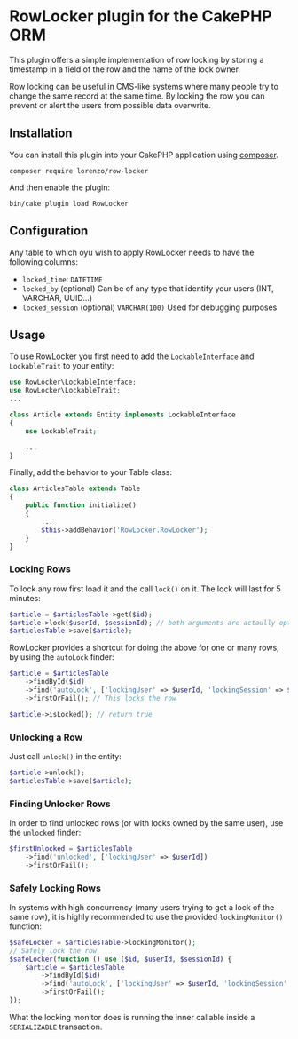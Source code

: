 # RowLocker plugin for the CakePHP ORM

This plugin offers a simple implementation of row locking by storing a timestamp
in a field of the row and the name of the lock owner.

Row locking can be useful in CMS-like systems where many people try to change
the same record at the same time. By locking the row you can prevent or alert
the users from possible data overwrite.

## Installation

You can install this plugin into your CakePHP application using [composer](http://getcomposer.org).

```
composer require lorenzo/row-locker
```

And then enable the plugin:

```
bin/cake plugin load RowLocker
```

## Configuration

Any table to which oyu wish to apply RowLocker needs to have the following columns:

* `locked_time`: `DATETIME`
* `locked_by` (optional) Can be of any type that identify your users (INT, VARCHAR, UUID...)
* `locked_session` (optional) `VARCHAR(100)` Used for debugging purposes

## Usage

To use RowLocker you first need to add the `LockableInterface` and `LockableTrait` to your entity:

```php
use RowLocker\LockableInterface;
use RowLocker\LockableTrait;
...

class Article extends Entity implements LockableInterface
{
    use LockableTrait;

    ...
}
```

Finally, add the behavior to your Table class:

```php
class ArticlesTable extends Table
{
    public function initialize()
    {
        ...
        $this->addBehavior('RowLocker.RowLocker');
    }
}
```

### Locking Rows

To lock any row first load it and the call `lock()` on it. The lock will last for 5 minutes:

```php
$article = $articlesTable->get($id);
$article->lock($userId, $sessionId); // both arguments are actaully optional
$articlesTable->save($article);
```

RowLocker provides a shortcut for doing the above for one or many rows, by using the
`autoLock` finder:

```php
$article = $articlesTable
    ->findById($id)
    ->find('autoLock', ['lockingUser' => $userId, 'lockingSession' => $sessionId])
    ->firstOrFail(); // This locks the row

$article->isLocked(); // return true
```

### Unlocking a Row

Just call `unlock()` in the entity:

```php
$article->unlock();
$articlesTable->save($article);
```

### Finding Unlocker Rows

In order to find unlocked rows (or with locks owned by the same user), use the `unlocked` finder:


```php
$firstUnlocked = $articlesTable
    ->find('unlocked', ['lockingUser' => $userId])
    ->firstOrFail();
```

### Safely Locking Rows

In systems with high concurrency (many users trying to get a lock of the same row), it is highly
recommended to use the provided `lockingMonitor()` function:

```php
$safeLocker = $articlesTable->lockingMonitor();
// Safely lock the row
$safeLocker(function () use ($id, $userId, $sessionId) {
    $article = $articlesTable
        ->findById($id)
        ->find('autoLock', ['lockingUser' => $userId, 'lockingSession' => $sessionId])
        ->firstOrFail();
});
```

What the locking monitor does is running the inner callable inside a `SERIALIZABLE` transaction.
